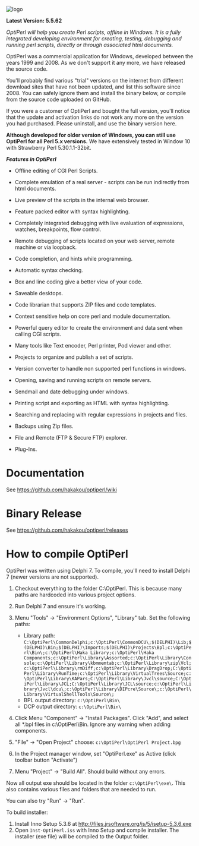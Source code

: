 

![logo](https://raw.githubusercontent.com/wiki/hakakou/optiperl/logo.gif)



**Latest Version: 5.5.62**

*OptiPerl will help you create Perl scripts, offline in Windows. It is a fully integrated developing environment for creating, testing, debugging and running perl scripts, directly or through associated html documents.*

OptiPerl was a commercial application for Windows, developed between the years 1999 and 2008. As we don't support it any more, we have released the source code.

You'll probably find various "trial" versions on the internet from different download sites that have not been updated, and list this software since 2008. You can safely ignore them and install the binary below, or compile from the source code uploaded on GitHub.

If you were a customer of OptiPerl and bought the full version, you'll notice that the update and activation links do not work any more on the version you had purchased. Please uninstall, and use the binary version here.

**Although developed for older version of Windows, you can still use OptiPerl for all Perl 5.x versions.** We have extensively tested in Window 10 with Strawberry Perl 5.30.1.1-32bit.

***Features in OptiPerl***

* Offline editing of CGI Perl Scripts.

* Complete emulation of a real server - scripts can be run indirectly from html documents.

* Live preview of the scripts in the internal web browser.

* Feature packed editor with syntax highlighting.

* Completely integrated debugging with live evaluation of expressions, watches, breakpoints, flow control.

* Remote debugging of scripts located on your web server, remote machine or via loopback.

* Code completion, and hints while programming.

* Automatic syntax checking.

* Box and line coding give a better view of your code.

* Saveable desktops.

* Code librarian that supports ZIP files and code templates.

* Context sensitive help on core perl and module documentation.

* Powerful query editor to create the environment and data sent when calling CGI scripts.

* Many tools like Text encoder, Perl printer, Pod viewer and other.

* Projects to organize and publish a set of scripts.

* Version converter to handle non supported perl functions in windows.

* Opening, saving and running scripts on remote servers.

* Sendmail and date debugging under windows.

* Printing script and exporting as HTML with syntax highlighting.

* Searching and replacing with regular expressions in projects and files.

* Backups using Zip files.

* File and Remote (FTP & Secure FTP) explorer.

* Plug-Ins.

# Documentation

See <https://github.com/hakakou/optiperl/wiki>

# Binary Release

See <https://github.com/hakakou/optiperl/releases>

# How to compile OptiPerl

OptiPerl was written using Delphi 7. To compile, you'll need to install Delphi 7 (newer versions are not supported).

1. Checkout everything to the folder C:\OptiPerl. This is because many paths are hardcoded into various project options.
2. Run Delphi 7 and ensure it's working.
3. Menu "Tools" → "Environment Options", "Library" tab. Set the following paths:

   - Library path: `C:\OptiPerl\CommonDelphi;c:\OptiPerl\CommonDCU\;$(DELPHI)\Lib;$(DELPHI)\Bin;$(DELPHI)\Imports;$(DELPHI)\Projects\Bpl;c:\OptiPerl\Bin\;c:\OptiPerl\Haka Library;c:\OptiPerl\Haka Components;c:\OptiPerl\Library\Assorted;c:\OptiPerl\Library\Console;c:\OptiPerl\Library\kbmmemtab;c:\OptiPerl\Library\zip\Vcl;c:\OptiPerl\Library\rmDiff;c:\OptiPerl\Library\DragDrop;C:\OptiPerl\Library\RunTime;c:\OptiPerl\Library\VirtualTrees\Source;c:\OptiPerl\Library\KAPars;C:\OptiPerl\Library\Jvcl\source;C:\OptiPerl\Library\JCL;C:\OptiPerl\Library\JCL\source;c:\OptiPerl\Library\Jvcl\dcu\;c:\OptiPerl\Library\DIPcre\Source\;c:\OptiPerl\Library\VirtualShellTools\Source\;`
   - BPL output directory: `c:\OptiPerl\Bin\`
   - DCP output directory: `c:\OptiPerl\Bin\`
4. Click Menu "Component" → "Install Packages". Click "Add", and select all *.bpl files in c:\OptiPerl\Bin. Ignore any warning when adding components.
5. "File" → "Open Project" choose: `c:\OptiPerl\OptiPerl Project.bpg`
6. In the Project manager window, set "OptiPerl.exe" as Active (click toolbar button "Activate")
7. Menu "Project" → "Build All". Should build without any errors.

Now all output exe should be located in the folder `c:\OptiPerl\exe\`. This also contains various files and folders that are needed to run.

You can also try "Run" → "Run".

To build installer:

1. Install Inno Setup 5.3.6 at http://files.jrsoftware.org/is/5/isetup-5.3.6.exe
2. Open `Inst-OptiPerl.iss` with Inno Setup and compile installer. The installer (exe file) will be compiled to the Output folder.



   

